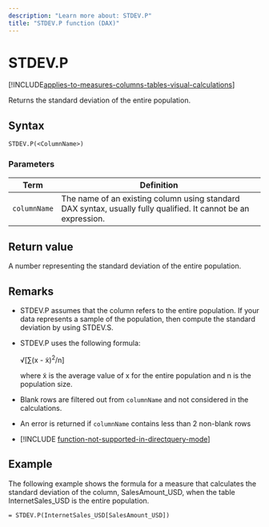 ```yaml
---
description: "Learn more about: STDEV.P"
title: "STDEV.P function (DAX)"
---
```

# STDEV.P

[!INCLUDE[applies-to-measures-columns-tables-visual-calculations](includes/applies-to-measures-columns-tables-visual-calculations.md)]

Returns the standard deviation of the entire population.  
  
## Syntax  
  
```dax
STDEV.P(<ColumnName>)  
```
  
### Parameters  

|Term|Definition|  
|--------|--------------|  
| `columnName` | The name of an existing column using standard DAX syntax, usually fully qualified. It cannot be an expression.   |  
  
## Return value

A number representing the standard deviation of the entire population.   
  
## Remarks  
  
- STDEV.P assumes that the column refers to the entire population. If your data represents a sample of the population, then compute the standard deviation by using STDEV.S.  
  
- STDEV.P uses the following formula:  
  
    √[∑(x - x̃)<sup>2</sup>/n]  
  
    where x̃ is the average value of x for the entire population and n is the population size.
  
- Blank rows are filtered out from `columnName` and not considered in the calculations.  
  
- An error is returned if `columnName` contains less than 2 non-blank rows  
  
- [!INCLUDE [function-not-supported-in-directquery-mode](includes/function-not-supported-in-directquery-mode.md)]
  
## Example

The following example shows the formula for a measure that calculates the standard deviation of the column, SalesAmount_USD, when the table InternetSales_USD is the entire population.  
  
```dax
= STDEV.P(InternetSales_USD[SalesAmount_USD])  
```
